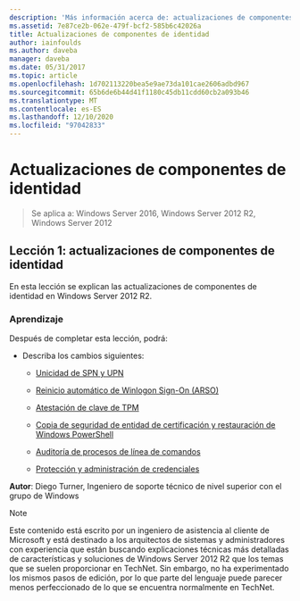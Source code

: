 ```yaml
---
description: 'Más información acerca de: actualizaciones de componentes de identidad'
ms.assetid: 7e87ce2b-062e-479f-bcf2-585b6c42026a
title: Actualizaciones de componentes de identidad
author: iainfoulds
ms.author: daveba
manager: daveba
ms.date: 05/31/2017
ms.topic: article
ms.openlocfilehash: 1d702113220bea5e9ae73da101cae2606adbd967
ms.sourcegitcommit: 65b6de6b44d41f1180c45db11cdd60cb2a093b46
ms.translationtype: MT
ms.contentlocale: es-ES
ms.lasthandoff: 12/10/2020
ms.locfileid: "97042833"
---
```

# <a name="identity-component-updates"></a>Actualizaciones de componentes de identidad

>Se aplica a: Windows Server 2016, Windows Server 2012 R2, Windows Server 2012


## <a name="lesson-1-identity-component-updates"></a>Lección 1: actualizaciones de componentes de identidad
En esta lección se explican las actualizaciones de componentes de identidad en Windows Server 2012 R2.

### <a name="what-you-will-learn"></a>Aprendizaje
Después de completar esta lección, podrá:

-   Describa los cambios siguientes:

    -   [Unicidad de SPN y UPN](../../../ad-ds/manage/component-updates/SPN-and-UPN-uniqueness.md)

    -   [Reinicio automático de Winlogon Sign-On &#40;ARSO&#41;](../../../ad-ds/manage/component-updates/Winlogon-Automatic-Restart-Sign-On--ARSO-.md)

    -   [Atestación de clave de TPM](../../../ad-ds/manage/component-updates/TPM-Key-Attestation.md)

    -   [Copia de seguridad de entidad de certificación y restauración de Windows PowerShell](../../../ad-ds/manage/component-updates/CA-Backup-and-Restore-Windows-PowerShell-cmdlets.md)

    -   [Auditoría de procesos de línea de comandos](../../../ad-ds/manage/component-updates/Command-line-process-auditing.md)

    -   [Protección y administración de credenciales](/previous-versions/windows/it-pro/windows-server-2012-R2-and-2012/dn408190(v=ws.11))

**Autor**: Diego Turner, Ingeniero de soporte técnico de nivel superior con el grupo de Windows

> [!NOTE]
> Este contenido está escrito por un ingeniero de asistencia al cliente de Microsoft y está destinado a los arquitectos de sistemas y administradores con experiencia que están buscando explicaciones técnicas más detalladas de características y soluciones de Windows Server 2012 R2 que los temas que se suelen proporcionar en TechNet. Sin embargo, no ha experimentado los mismos pasos de edición, por lo que parte del lenguaje puede parecer menos perfeccionado de lo que se encuentra normalmente en TechNet.

